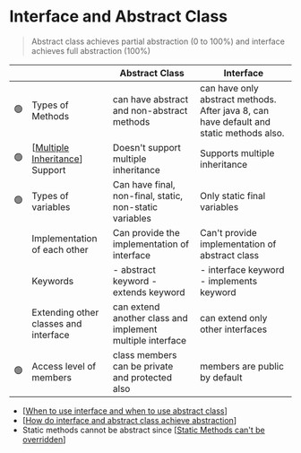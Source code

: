 # Interface and Abstract Class

> Abstract class achieves partial abstraction (0 to 100%) and interface achieves full abstraction (100%)

|   |                                        | Abstract Class                                            | Interface                                                                               |
|---|----------------------------------------|-----------------------------------------------------------|-----------------------------------------------------------------------------------------|
| 🟢 | Types of Methods                       | can have abstract and non-abstract methods                | can have only abstract methods. After java 8, can have default and static methods also. |
| 🟢 | [[Multiple Inheritance]] Support           | Doesn't support multiple inheritance                      | Supports multiple inheritance                                                           |
| 🟢 | Types of variables                     | Can have final, non-final, static, non-static variables   | Only static final variables                                                             |
|   | Implementation of each other           | Can provide the implementation of interface               | Can't provide implementation of abstract class                                          |
|   | Keywords                               | - abstract keyword - extends keyword                      | - interface keyword - implements keyword                                                |
|   | Extending other classes and interface  | can extend another class and implement multiple interface | can extend only other interfaces                                                        |
| 🟢 | Access level of members                | class members can be private and protected also           | members are public by default                                                           |

- [[When to use interface and when to use abstract class]]
- [[How do interface and abstract class achieve abstraction]]
- Static methods cannot be abstract since [[Static Methods can't be overridden]]

[//begin]: # "Autogenerated link references for markdown compatibility"
[Multiple Inheritance]: <Multiple Inheritance> "Multiple Inheritance"
[When to use interface and when to use abstract class]: <When to use interface and when to use abstract class> "When to use interface and when to use abstract class"
[How do interface and abstract class achieve abstraction]: <How do interface and abstract class achieve abstraction> "How do Interface and Abstract Class achieve abstraction"
[Static Methods can't be overridden]: <Static Methods can't be overridden> "Static Methods can't be overridden"
[//end]: # "Autogenerated link references"